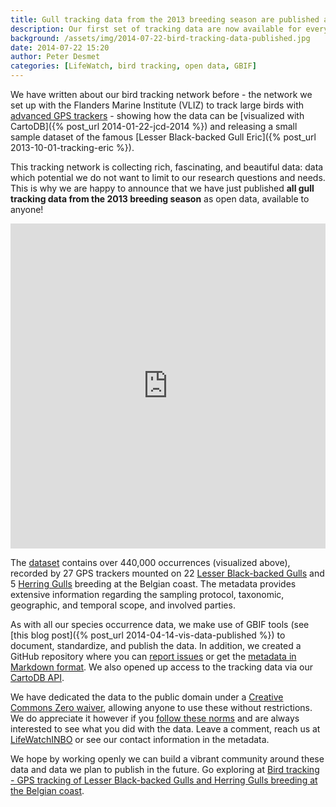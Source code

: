 ```yaml
---
title: Gull tracking data from the 2013 breeding season are published as open data
description: Our first set of tracking data are now available for everyone to use.
background: /assets/img/2014-07-22-bird-tracking-data-published.jpg
date: 2014-07-22 15:20
author: Peter Desmet
categories: [LifeWatch, bird tracking, open data, GBIF]
---
```


We have written about our bird tracking network before - the network we set up with the Flanders Marine Institute (VLIZ) to track large birds with [advanced GPS trackers](http://www.uva-bits.nl) - showing how the data can be [visualized with CartoDB]({% post_url 2014-01-22-jcd-2014 %}) and releasing a small sample dataset of the famous [Lesser Black-backed Gull Eric]({% post_url 2013-10-01-tracking-eric %}).

This tracking network is collecting rich, fascinating, and beautiful data: data which potential we do not want to limit to our research questions and needs. This is why we are happy to announce that we have just published **all gull tracking data from the 2013 breeding season** as open data, available to anyone!

<iframe width="100%" height="520" frameborder="0" src="https://inbo.carto.com/u/lifewatch/builder/775ba7bc-b1fe-11e4-97bd-0e853d047bba/embed" allowfullscreen webkitallowfullscreen mozallowfullscreen oallowfullscreen msallowfullscreen></iframe>

The [dataset](http://doi.org/10.15468/02omly) contains over 440,000 occurrences (visualized above), recorded by 27 GPS trackers mounted on 22 [Lesser Black-backed Gulls](http://en.wikipedia.org/wiki/Lesser_Black-backed_Gull) and 5 [Herring Gulls](http://en.wikipedia.org/wiki/European_Herring_Gull) breeding at the Belgian coast. The metadata provides extensive information regarding the sampling protocol, taxonomic, geographic, and temporal scope, and involved parties.

As with all our species occurrence data, we make use of GBIF tools (see [this blog post]({% post_url 2014-04-14-vis-data-published %}) to document, standardize, and publish the data. In addition, we created a GitHub repository where you can [report issues](https://github.com/inbo/data-publication/tree/571bacc9972f7be578287b56f59220d348ada211/datasets/bird-tracking-gull-occurrences) or get the [metadata in Markdown format](https://github.com/inbo/data-publication/blob/77acedf4657a99ec872559a45f23d91f9222286c/datasets/bird-tracking-gull-occurrences/metadata.md). We also opened up access to the tracking data via our [CartoDB API](https://github.com/inbo/bird-tracking/blob/f80497eb105eb02d7238b9ae59f2feabe205b4f5/cartodb/README.md).

We have dedicated the data to the public domain under a [Creative Commons Zero waiver](http://creativecommons.org/publicdomain/zero/1.0/), allowing anyone to use these without restrictions. We do appreciate it however if you [follow these norms](http://www.inbo.be/en/norms-for-data-use) and are always interested to see what you did with the data. Leave a comment, reach us at [LifeWatchINBO](https://twitter.com/LifeWatchINBO) or see our contact information in the metadata.

We hope by working openly we can build a vibrant community around these data and data we plan to publish in the future. Go exploring at [Bird tracking - GPS tracking of Lesser Black-backed Gulls and Herring Gulls breeding at the Belgian coast](http://doi.org/10.15468/02omly).

